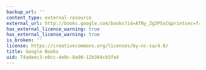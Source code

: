 ```yaml
---
backup_url: ''
content_type: external-resource
external_url: http://books.google.com/books?id=ATNy_Zg3PSsC&printsec=frontcover
has_external_licence_warning: true
has_external_license_warning: true
is_broken: ''
license: https://creativecommons.org/licenses/by-nc-sa/4.0/
title: Google Books
uid: 74adeec3-e0cc-4e9c-8a90-12b364cb5fe4
---
```

